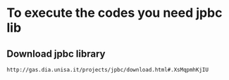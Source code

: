 # To execute the codes you need jpbc lib
## Download jpbc library 
```
http://gas.dia.unisa.it/projects/jpbc/download.html#.XsMqpmhKjIU
```

